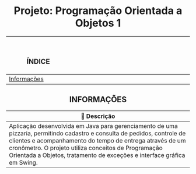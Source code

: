 <h1 align="center"> Projeto: Programação Orientada a Objetos 1 </h1>

<div align="center">
 
|<h3>ﾠﾠ                                   ÍNDICE                                   </h3>|
|-|
| [Informações](#informações)<br> |

</div>

 
## <div align="center">INFORMAÇÕES</div>

 
|📄 **Descrição**|
|-|
 |Aplicação desenvolvida em Java para gerenciamento de uma pizzaria, permitindo cadastro e consulta de pedidos, controle de clientes e acompanhamento do tempo de entrega através de um cronômetro. O projeto utiliza conceitos de Programação Orientada a Objetos, tratamento de exceções e interface gráfica em Swing.|


